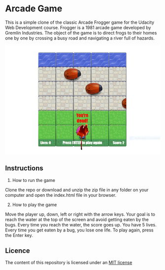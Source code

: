 # Arcade Game

This is a simple clone of the classic Arcade Frogger game for the Udacity Web Development course. 
Frogger is a 1981 arcade game developed by Gremlin Industries. The object of the game is to direct
frogs to their homes one by one by crossing a busy road and navigating a river full of hazards.

<img src="images/screenshot.png" alt="Game screenshot">

## Instructions

1. How to run the game

Clone the repo or download and unzip the zip file in any folder on your computer and open the index.html file in your browser.

2. How to play the game

Move the player up, down, left or right with the arrow keys. Your goal is to reach the water at the top of the screen 
and avoid getting eaten by the bugs. Every time you reach the water, the score goes up. You have 5 lives. Every time you
get eaten by a bug, you lose one life. To play again, press the Enter key.

## Licence

The content of this repository is licensed under an [MIT license](https://choosealicense.com/licenses/mit/)
